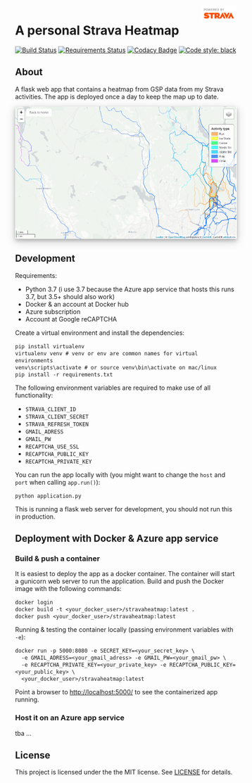 <a href="https://www.strava.com/">
    <img src=app/static/api_logo_pwrdBy_strava_stack_light.png
    alt="Strava" title="Strava" align="right" height="35" />
</a>

# A personal Strava Heatmap
[![Build Status](https://dev.azure.com/rafaelschlatter/strava-heatmap/_apis/build/status/rafaelschlatter.strava-heatmap?branchName=master)](https://dev.azure.com/rafaelschlatter/strava-heatmap/_build/latest?definitionId=17&branchName=master)
[![Requirements Status](https://requires.io/github/rafaelschlatter/strava-heatmap/requirements.svg?branch=master)](https://requires.io/github/rafaelschlatter/strava-heatmap/requirements/?branch=master)
[![Codacy Badge](https://api.codacy.com/project/badge/Grade/d8aa61d5c6bd469a9e05073088d998d3)](https://www.codacy.com?utm_source=github.com&amp;utm_medium=referral&amp;utm_content=rafaelschlatter/strava-heatmap&amp;utm_campaign=Badge_Grade)
[![Code style: black](https://img.shields.io/badge/code%20style-black-000000.svg)](https://github.com/psf/black)

## About
A flask web app that contains a heatmap from GSP data from my Strava activities. The app is deployed once a day to keep the map up to date. 

<img src="app/static/screenshot.png" alt="Screenshot" style="box-shadow: 0 4px 8px 0 rgba(0, 0, 0, 0.2), 0 6px 20px 0 rgba(0, 0, 0, 0.19);"/>

## Development
Requirements:
- Python 3.7 (i use 3.7 because the Azure app service that hosts this runs 3.7, but 3.5+ should also work)
- Docker & an account at Docker hub
- Azure subscription
- Account at Google reCAPTCHA

Create a virtual environment and install the dependencies:
````
pip install virtualenv
virtualenv venv # venv or env are common names for virtual environments
venv\scripts\activate # or source venv\bin\activate on mac/linux
pip install -r requirements.txt
````

The following environment variables are required to make use of all functionality:
- `STRAVA_CLIENT_ID`
- `STRAVA_CLIENT_SECRET`
- `STRAVA_REFRESH_TOKEN`
- `GMAIL_ADRESS`
- `GMAIL_PW`
- `RECAPTCHA_USE_SSL`
- `RECAPTCHA_PUBLIC_KEY`
- `RECAPTCHA_PRIVATE_KEY`

You can run the app locally with (you might want to change the `host` and `port` when calling `app.run()`):
````
python application.py
````
This is running a flask web server for development, you should not run this in production. 


## Deployment with Docker & Azure app service
### Build & push a container
It is easiest to deploy the app as a docker container. The container will start a gunicorn web server to run the application. Build and push the Docker image with the following commands:
````
docker login
docker build -t <your_docker_user>/stravaheatmap:latest .
docker push <your_docker_user>/stravaheatmap:latest
````

Running & testing the container locally (passing environment variables with `-e`):
````
docker run -p 5000:8080 -e SECRET_KEY=<your_secret_key> \
  -e GMAIL_ADRESS=<your_gmail_adress> -e GMAIL_PW=<your_gmail_pw> \
  -e RECAPTCHA_PRIVATE_KEY=<your_private_key> -e RECAPTCHA_PUBLIC_KEY=<your_public_key> \
  <your_docker_user>/stravaheatmap:latest
````

Point a browser to <http://localhost:5000/> to see the containerized app running.

### Host it on an Azure app service
tba ...

## License
This project is licensed under the the MIT license. See [LICENSE](LICENSE.txt) for details.